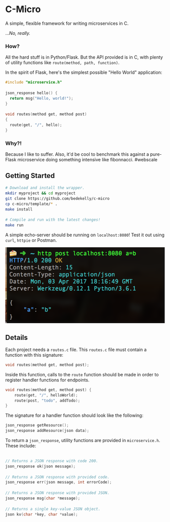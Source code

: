 # C-Micro

A simple, flexible framework for writing microservices in C.

...*No, really.*

### How?

All the hard stuff is in Python/Flask. But the API provided is in C, with plenty of utility functions like `route(method, path, function)`.

In the spirit of Flask, here's the simplest possible "Hello World" application:

```c
#include "microservice.h"

json_response hello() {
  return msg("Hello, world!");
}

void routes(method get, method post)
{
  route(get, "/", hello);
}
```

### Why?!

Because I like to suffer. Also, it'd be cool to benchmark this against a pure-Flask microservice doing something intensive like fibonnacci. #webscale

## Getting Started

```bash
# Download and install the wrapper.
mkdir myproject && cd myproject
git clone https://github.com/bedekelly/c-micro
cp c-micro/template/* .
make install

# Compile and run with the latest changes!
make run
```

A simple echo-server should be running on `localhost:8080`! Test it out using `curl`, `httpie` or Postman.

![](screenshot.png)

## Details

Each project needs a `routes.c` file. This `routes.c` file must contain a function with this signature:

```c
void routes(method get, method post);
````

Inside this function, calls to the `route` function should be made in order to register handler functions for endpoints.

```C
void routes(method get, method post) {
    route(get, "/", helloWorld);
    route(post, "todo", addTodo);
}
```

The signature for a handler function should look like the following:

```C
json_response getResource();
json_response addResource(json data);
```

To return a `json_response`, utility functions are provided in `microservice.h`. These include:

```C

// Returns a JSON response with code 200.
json_response ok(json message);

// Returns a JSON response with provided code.
json_response err(json message, int errorCode);

// Returns a JSON response with provided JSON.
json_response msg(char *message);

// Returns a single key-value JSON object.
json kv(char *key, char *value);
```
